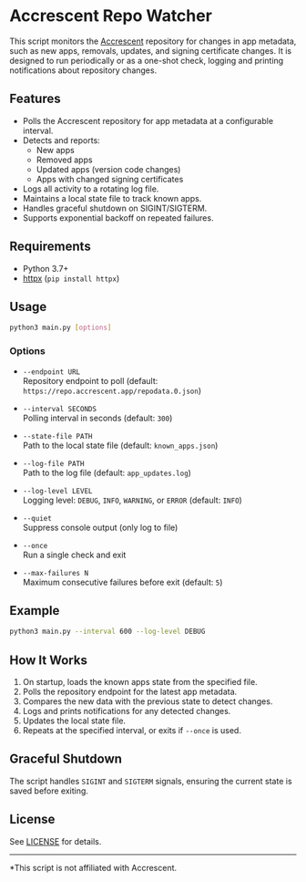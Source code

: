 # Accrescent Repo Watcher

This script monitors the [Accrescent](https://accrescent.app) repository for changes in app metadata, such as new apps, removals, updates, and signing certificate changes. It is designed to run periodically or as a one-shot check, logging and printing notifications about repository changes.

## Features

- Polls the Accrescent repository for app metadata at a configurable interval.
- Detects and reports:
  - New apps
  - Removed apps
  - Updated apps (version code changes)
  - Apps with changed signing certificates
- Logs all activity to a rotating log file.
- Maintains a local state file to track known apps.
- Handles graceful shutdown on SIGINT/SIGTERM.
- Supports exponential backoff on repeated failures.

## Requirements

- Python 3.7+
- [httpx](https://www.python-httpx.org/) (`pip install httpx`)

## Usage

```sh
python3 main.py [options]
```

### Options

- `--endpoint URL`  
  Repository endpoint to poll (default: `https://repo.accrescent.app/repodata.0.json`)

- `--interval SECONDS`  
  Polling interval in seconds (default: `300`)

- `--state-file PATH`  
  Path to the local state file (default: `known_apps.json`)

- `--log-file PATH`  
  Path to the log file (default: `app_updates.log`)

- `--log-level LEVEL`  
  Logging level: `DEBUG`, `INFO`, `WARNING`, or `ERROR` (default: `INFO`)

- `--quiet`  
  Suppress console output (only log to file)

- `--once`  
  Run a single check and exit

- `--max-failures N`  
  Maximum consecutive failures before exit (default: `5`)

## Example

```sh
python3 main.py --interval 600 --log-level DEBUG
```

## How It Works

1. On startup, loads the known apps state from the specified file.
2. Polls the repository endpoint for the latest app metadata.
3. Compares the new data with the previous state to detect changes.
4. Logs and prints notifications for any detected changes.
5. Updates the local state file.
6. Repeats at the specified interval, or exits if `--once` is used.

## Graceful Shutdown

The script handles `SIGINT` and `SIGTERM` signals, ensuring the current state is saved before exiting.

## License

See [LICENSE](LICENSE) for details.

---

*This script is not affiliated with Accrescent.
